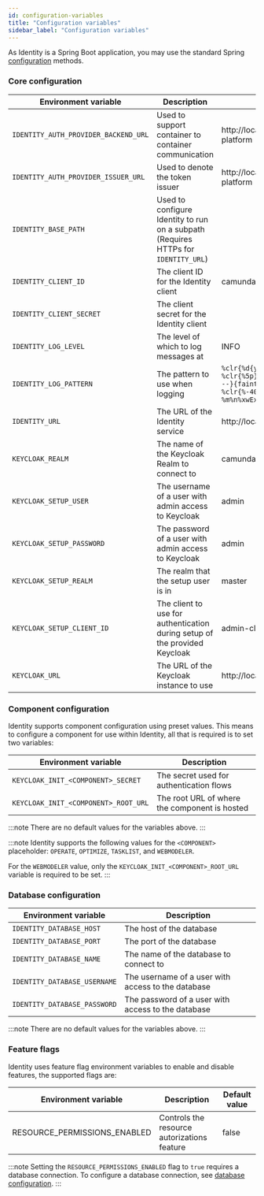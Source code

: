 ```yaml
---
id: configuration-variables
title: "Configuration variables"
sidebar_label: "Configuration variables"
---
```


As Identity is a Spring Boot application, you may use the standard
Spring [configuration](https://docs.spring.io/spring-boot/docs/current/reference/html/spring-boot-features.html#boot-features-external-config)
methods.

### Core configuration

| Environment variable                 | Description                                                                        | Default value                                                                                                                                                            |
| ------------------------------------ | ---------------------------------------------------------------------------------- | ------------------------------------------------------------------------------------------------------------------------------------------------------------------------ |
| `IDENTITY_AUTH_PROVIDER_BACKEND_URL` | Used to support container to container communication                               | http://localhost:18080/auth/realms/camunda-platform                                                                                                                      |
| `IDENTITY_AUTH_PROVIDER_ISSUER_URL`  | Used to denote the token issuer                                                    | http://localhost:18080/auth/realms/camunda-platform                                                                                                                      |
| `IDENTITY_BASE_PATH`                 | Used to configure Identity to run on a subpath (Requires HTTPs for `IDENTITY_URL`) |                                                                                                                                                                          |
| `IDENTITY_CLIENT_ID`                 | The client ID for the Identity client                                              | camunda-identity                                                                                                                                                         |
| `IDENTITY_CLIENT_SECRET`             | The client secret for the Identity client                                          |                                                                                                                                                                          |
| `IDENTITY_LOG_LEVEL`                 | The level of which to log messages at                                              | INFO                                                                                                                                                                     |
| `IDENTITY_LOG_PATTERN`               | The pattern to use when logging                                                    | `%clr{%d{yyyy-MM-dd HH:mm:ss.SSS}}{faint} %clr{%5p} %clr{${sys:PID}}{magenta} %clr{---}{faint} %clr{[%15.15t]}{faint} %clr{%-40.40c{1.}}{cyan} %clr{:}{faint} %m%n%xwEx` |
| `IDENTITY_URL`                       | The URL of the Identity service                                                    | http://localhost:8080                                                                                                                                                    |
| `KEYCLOAK_REALM`                     | The name of the Keycloak Realm to connect to                                       | camunda-platform                                                                                                                                                         |
| `KEYCLOAK_SETUP_USER`                | The username of a user with admin access to Keycloak                               | admin                                                                                                                                                                    |
| `KEYCLOAK_SETUP_PASSWORD`            | The password of a user with admin access to Keycloak                               | admin                                                                                                                                                                    |
| `KEYCLOAK_SETUP_REALM`               | The realm that the setup user is in                                                | master                                                                                                                                                                   |
| `KEYCLOAK_SETUP_CLIENT_ID`           | The client to use for authentication during setup of the provided Keycloak         | admin-cli                                                                                                                                                                |
| `KEYCLOAK_URL`                       | The URL of the Keycloak instance to use                                            | http://localhost:18080/auth                                                                                                                                              |

### Component configuration

Identity supports component configuration using preset values. This means to configure a
component for use within Identity, all that is required is to set two variables:

| Environment variable                 | Description                                   |
| ------------------------------------ | --------------------------------------------- |
| `KEYCLOAK_INIT_<COMPONENT>_SECRET`   | The secret used for authentication flows      |
| `KEYCLOAK_INIT_<COMPONENT>_ROOT_URL` | The root URL of where the component is hosted |

:::note
There are no default values for the variables above.
:::

:::note
Identity supports the following values for the `<COMPONENT>` placeholder: `OPERATE`, `OPTIMIZE`, `TASKLIST`,
and `WEBMODELER`.

For the `WEBMODELER` value, only the `KEYCLOAK_INIT_<COMPONENT>_ROOT_URL` variable is required to be set.
:::

### Database configuration

| Environment variable         | Description                                        |
| ---------------------------- | -------------------------------------------------- |
| `IDENTITY_DATABASE_HOST`     | The host of the database                           |
| `IDENTITY_DATABASE_PORT`     | The port of the database                           |
| `IDENTITY_DATABASE_NAME`     | The name of the database to connect to             |
| `IDENTITY_DATABASE_USERNAME` | The username of a user with access to the database |
| `IDENTITY_DATABASE_PASSWORD` | The password of a user with access to the database |

:::note
There are no default values for the variables above.
:::

### Feature flags

Identity uses feature flag environment variables to enable and disable features, the supported flags are:

| Environment variable         | Description                                 | Default value |
| ---------------------------- | ------------------------------------------- | ------------- |
| RESOURCE_PERMISSIONS_ENABLED | Controls the resource autorizations feature | false         |

:::note
Setting the `RESOURCE_PERMISSIONS_ENABLED` flag to `true` requires a database connection. To configure a database
connection, see [database configuration](#database-configuration).
:::
